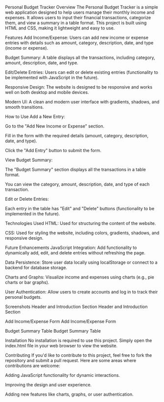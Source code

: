 Personal Budget Tracker
Overview
The Personal Budget Tracker is a simple web application designed to help users manage their monthly income and expenses. It allows users to input their financial transactions, categorize them, and view a summary in a table format. This project is built using HTML and CSS, making it lightweight and easy to use.

Features
Add Income/Expense: Users can add new income or expense entries with details such as amount, category, description, date, and type (income or expense).

Budget Summary: A table displays all the transactions, including category, amount, description, date, and type.

Edit/Delete Entries: Users can edit or delete existing entries (functionality to be implemented with JavaScript in the future).

Responsive Design: The website is designed to be responsive and works well on both desktop and mobile devices.

Modern UI: A clean and modern user interface with gradients, shadows, and smooth transitions.

How to Use
Add a New Entry:

Go to the "Add New Income or Expense" section.

Fill in the form with the required details (amount, category, description, date, and type).

Click the "Add Entry" button to submit the form.

View Budget Summary:

The "Budget Summary" section displays all the transactions in a table format.

You can view the category, amount, description, date, and type of each transaction.

Edit or Delete Entries:

Each entry in the table has "Edit" and "Delete" buttons (functionality to be implemented in the future).

Technologies Used
HTML: Used for structuring the content of the website.

CSS: Used for styling the website, including colors, gradients, shadows, and responsive design.

Future Enhancements
JavaScript Integration: Add functionality to dynamically add, edit, and delete entries without refreshing the page.

Data Persistence: Store user data locally using localStorage or connect to a backend for database storage.

Charts and Graphs: Visualize income and expenses using charts (e.g., pie charts or bar graphs).

User Authentication: Allow users to create accounts and log in to track their personal budgets.

Screenshots
Header and Introduction Section
Header and Introduction Section

Add Income/Expense Form
Add Income/Expense Form

Budget Summary Table
Budget Summary Table

Installation
No installation is required to use this project. Simply open the index.html file in your web browser to view the website.

Contributing
If you'd like to contribute to this project, feel free to fork the repository and submit a pull request. Here are some areas where contributions are welcome:

Adding JavaScript functionality for dynamic interactions.

Improving the design and user experience.

Adding new features like charts, graphs, or user authentication.
